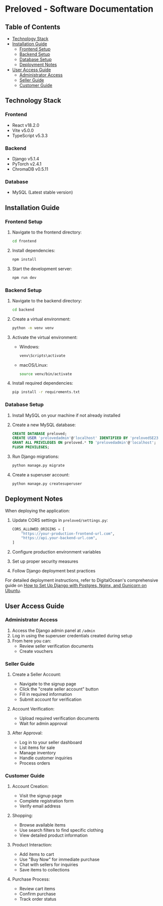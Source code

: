 # Preloved - Software Documentation

## Table of Contents
- [Technology Stack](#technology-stack)
- [Installation Guide](#installation-guide)
  - [Frontend Setup](#frontend-setup)
  - [Backend Setup](#backend-setup)
  - [Database Setup](#database-setup)
  - [Deployment Notes](#deployment-notes)
- [User Access Guide](#user-access-guide)
  - [Administrator Access](#administrator-access)
  - [Seller Guide](#seller-guide)
  - [Customer Guide](#customer-guide)

## Technology Stack

### Frontend
- React v18.2.0
- Vite v5.0.0
- TypeScript v5.3.3

### Backend
- Django v5.1.4
- PyTorch v2.4.1
- ChromaDB v0.5.11

### Database
- MySQL (Latest stable version)

## Installation Guide

### Frontend Setup

1. Navigate to the frontend directory:
   ```bash
   cd frontend
   ```

2. Install dependencies:
   ```bash
   npm install
   ```

3. Start the development server:
   ```bash
   npm run dev
   ```

### Backend Setup

1. Navigate to the backend directory:
   ```bash
   cd backend
   ```

2. Create a virtual environment:
   ```bash
   python -m venv venv
   ```

3. Activate the virtual environment:
   - Windows:
     ```bash
     venv\Scripts\activate
     ```
   - macOS/Linux:
     ```bash
     source venv/bin/activate
     ```

4. Install required dependencies:
   ```bash
   pip install -r requirements.txt
   ```

### Database Setup

1. Install MySQL on your machine if not already installed

2. Create a new MySQL database:
   ```sql
   CREATE DATABASE preloved;
   CREATE USER 'prelovedadmin'@'localhost' IDENTIFIED BY 'prelovedSE2324';
   GRANT ALL PRIVILEGES ON preloved.* TO 'prelovedadmin'@'localhost';
   FLUSH PRIVILEGES;
   ```

3. Run Django migrations:
   ```bash
   python manage.py migrate
   ```

4. Create a superuser account:
   ```bash
   python manage.py createsuperuser
   ```
   
## Deployment Notes

When deploying the application:

1. Update CORS settings in `preloved/settings.py`:
   ```python
   CORS_ALLOWED_ORIGINS = [
       "https://your-production-frontend-url.com",
       "https://api.your-backend-url.com",
   ]
   ```

2. Configure production environment variables
3. Set up proper security measures
4. Follow Django deployment best practices

For detailed deployment instructions, refer to DigitalOcean's comprehensive guide on [How to Set Up Django with Postgres, Nginx, and Gunicorn on Ubuntu](https://www.digitalocean.com/community/tutorials/how-to-set-up-django-with-postgres-nginx-and-gunicorn-on-ubuntu).

## User Access Guide

### Administrator Access
1. Access the Django admin panel at `/admin`
2. Log in using the superuser credentials created during setup
3. From here you can:
   - Review seller verification documents
   - Create vouchers

### Seller Guide
1. Create a Seller Account:
   - Navigate to the signup page
   - Click the "create seller account" button
   - Fill in required information
   - Submit account for verification

2. Account Verification:
   - Upload required verification documents
   - Wait for admin approval

3. After Approval:
   - Log in to your seller dashboard
   - List items for sale
   - Manage inventory
   - Handle customer inquiries
   - Process orders

### Customer Guide
1. Account Creation:
   - Visit the signup page
   - Complete registration form
   - Verify email address

2. Shopping:
   - Browse available items
   - Use search filters to find specific clothing
   - View detailed product information

3. Product Interaction:
   - Add items to cart
   - Use "Buy Now" for immediate purchase
   - Chat with sellers for inquiries
   - Save items to collections

4. Purchase Process:
   - Review cart items
   - Confirm purchase
   - Track order status

